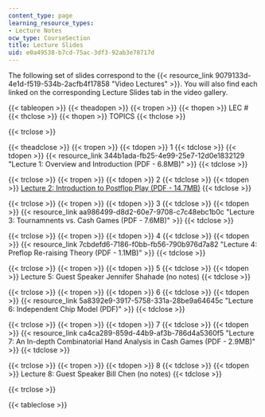 ```yaml
---
content_type: page
learning_resource_types:
- Lecture Notes
ocw_type: CourseSection
title: Lecture Slides
uid: e0a49538-b7cd-75ac-3df3-92ab3e78717d
---
```


The following set of slides correspond to the {{< resource_link 9079133d-4e1d-f519-534b-2acfb4f17858 "Video Lectures" >}}. You will also find each linked on the corresponding Lecture Slides tab in the video gallery.

{{< tableopen >}}
{{< theadopen >}}
{{< tropen >}}
{{< thopen >}}
LEC #
{{< thclose >}}
{{< thopen >}}
TOPICS
{{< thclose >}}

{{< trclose >}}

{{< theadclose >}}
{{< tropen >}}
{{< tdopen >}}
1
{{< tdclose >}}
{{< tdopen >}}
{{< resource_link 344b1ada-fb25-4e99-25e7-12d0e1832129 "Lecture 1: Overview and Introduction (PDF - 6.8MB)" >}}
{{< tdclose >}}

{{< trclose >}}
{{< tropen >}}
{{< tdopen >}}
2
{{< tdclose >}}
{{< tdopen >}}
[Lecture 2: Introduction to Postflop Play (PDF - 14.7MB)](/ans7870/15/15.S50/IAP16/MIT15_S50IAP16_L2.pdf )
{{< tdclose >}}

{{< trclose >}}
{{< tropen >}}
{{< tdopen >}}
3
{{< tdclose >}}
{{< tdopen >}}
{{< resource_link aa986499-d8d2-60e7-9708-c7c48ebc1b0c "Lecture 3: Tournamnents vs. Cash Games (PDF - 7.6MB)" >}}
{{< tdclose >}}

{{< trclose >}}
{{< tropen >}}
{{< tdopen >}}
4
{{< tdclose >}}
{{< tdopen >}}
{{< resource_link 7cbdefd6-7186-f0bb-fb56-790b976d7a82 "Lecture 4: Preflop Re-raising Theory (PDF - 1.1MB)" >}}
{{< tdclose >}}

{{< trclose >}}
{{< tropen >}}
{{< tdopen >}}
5
{{< tdclose >}}
{{< tdopen >}}
Lecture 5: Guest Speaker Jennifer Shahade (no notes)
{{< tdclose >}}

{{< trclose >}}
{{< tropen >}}
{{< tdopen >}}
6
{{< tdclose >}}
{{< tdopen >}}
{{< resource_link 5a8392e9-3917-5758-331a-28be9a64645c "Lecture 6: Independent Chip Model (PDF)" >}}
{{< tdclose >}}

{{< trclose >}}
{{< tropen >}}
{{< tdopen >}}
7
{{< tdclose >}}
{{< tdopen >}}
{{< resource_link ca4ca289-859d-44b9-af3b-786d4a5360f5 "Lecture 7: An In-depth Combinatorial Hand Analysis in Cash Games (PDF - 2.9MB)" >}}
{{< tdclose >}}

{{< trclose >}}
{{< tropen >}}
{{< tdopen >}}
8
{{< tdclose >}}
{{< tdopen >}}
Lecture 8: Guest Speaker Bill Chen (no notes)
{{< tdclose >}}

{{< trclose >}}

{{< tableclose >}}
